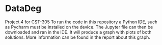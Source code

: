 # DataDeg
Project 4 for CST-305
To run the code in this repository a Python IDE, such as Pycharm must be installed on the device. The Jupyter file can then be downloaded and ran in the IDE. It will produce a graph with plots of both solutions. More information can be found in the report about this graph.
